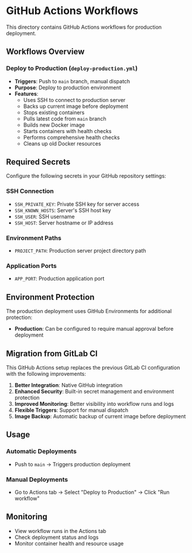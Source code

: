 # GitHub Actions Workflows

This directory contains GitHub Actions workflows for production deployment.

## Workflows Overview

### Deploy to Production (`deploy-production.yml`)
- **Triggers**: Push to `main` branch, manual dispatch
- **Purpose**: Deploy to production environment
- **Features**:
  - Uses SSH to connect to production server
  - Backs up current image before deployment
  - Stops existing containers
  - Pulls latest code from `main` branch
  - Builds new Docker image
  - Starts containers with health checks
  - Performs comprehensive health checks
  - Cleans up old Docker resources

## Required Secrets

Configure the following secrets in your GitHub repository settings:

### SSH Connection
- `SSH_PRIVATE_KEY`: Private SSH key for server access
- `SSH_KNOWN_HOSTS`: Server's SSH host key
- `SSH_USER`: SSH username
- `SSH_HOST`: Server hostname or IP address

### Environment Paths
- `PROJECT_PATH`: Production server project directory path

### Application Ports
- `APP_PORT`: Production application port

## Environment Protection

The production deployment uses GitHub Environments for additional protection:
- **Production**: Can be configured to require manual approval before deployment

## Migration from GitLab CI

This GitHub Actions setup replaces the previous GitLab CI configuration with the following improvements:

1. **Better Integration**: Native GitHub integration
2. **Enhanced Security**: Built-in secret management and environment protection
3. **Improved Monitoring**: Better visibility into workflow runs and logs
4. **Flexible Triggers**: Support for manual dispatch
5. **Image Backup**: Automatic backup of current image before deployment

## Usage

### Automatic Deployments
- Push to `main` → Triggers production deployment

### Manual Deployments
- Go to Actions tab → Select "Deploy to Production" → Click "Run workflow"

## Monitoring

- View workflow runs in the Actions tab
- Check deployment status and logs
- Monitor container health and resource usage

